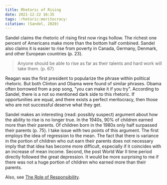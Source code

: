 ```yaml
---
title: Rhetoric of Rising
date: 2021-12-22 16:35
tags: :rhetoric:meritocracy:
citation: (Sandel, 2020)
---
```


Sandel claims the rhetoric of rising first now rings hollow. The richest one percent of Americans make more than the bottom half combined. Sandel also claims it is easier to rise from poverty in Canada, Germany, Denmark, and other European countries (p. 23).

> Anyone should be able to rise as far as their talents and hard work will take them. (p. 67)

Reagan was the first president to popularize the phrase within political rhetoric. But both Clinton and Obama were found of similar phrases. Obama often borrowed from a pop song, "you can make it if you try". According to Sandel, there is a not so mentioned dark side to this rhetoric. If opportunities are equal, and there exists a perfect meritocracy, then those who are not successful deserve what they get.

Sandel makes an interesting (read: possibly suspect) argument about how the ability to rise is no longer true. In the 1940s, 90% of children earned more than their parents. Of children born in the 1980s only half surpassed their parents (p. 75). I take issue with two points of this argument. The first employs the idea of regression to the mean. The fact that there is variance in the portion of children who out earn their parents does not necessary imply that that idea has become more difficult, especially if it coincides with an increase of mean income. Second, the post World War II time period directly followed the great depression. It would be more surprising to me if there was not a huge portion of children who earned more than their parents.

Also, see [The Role of Responsibility](202112221645.md).
